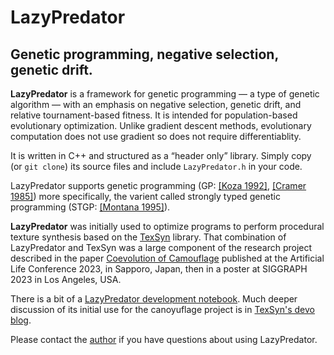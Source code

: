 # LazyPredator
## Genetic programming, negative selection, genetic drift.

**LazyPredator** is a framework for genetic programming — a type of genetic algorithm — with an emphasis on negative selection, genetic drift, and relative tournament-based fitness. It is intended for population-based evolutionary optimization. Unlike gradient descent methods, evolutionary computation does not use gradient so does not require differentiablity.

It is written in C++ and structured as a “header only” library. Simply copy (or `git clone`) its source files and include `LazyPredator.h` in your code.

LazyPredator supports genetic programming (GP: [[Koza 1992]](https://mitpress.mit.edu/9780262527910/genetic-programming/), [[Cramer 1985]](http://gpbib.cs.ucl.ac.uk/gp-html/icga85_cramer.html))
more specifically, the varient called strongly typed genetic programming (STGP: [[Montana 1995]](http://gpbib.cs.ucl.ac.uk/gp-html/montana_stgpEC.html)).

**LazyPredator** was initially used to optimize programs to perform procedural texture synthesis based on the [TexSyn](https://cwreynolds.github.io/TexSyn/) library. That combination of LazyPredator and TexSyn was a large component of the research project described in the paper [Coevolution of Camouflage](https://arxiv.org/abs/2304.11793) published at the Artificial Life Conference 2023, in Sapporo, Japan, then in a poster at SIGGRAPH 2023 in Los Angeles, USA.

There is a bit of a [LazyPredator development notebook](https://cwreynolds.github.io/LazyPredator/). Much deeper discussion of its initial use for the canoyuflage project is in [TexSyn's devo blog](https://cwreynolds.github.io/TexSyn/).

Please contact the [author](https://github.com/cwreynolds) if you have questions about using LazyPredator.
